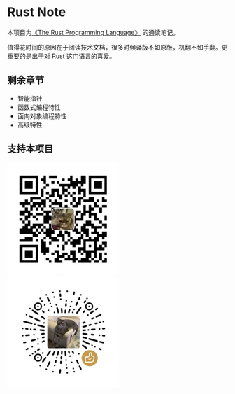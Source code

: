 # Rust Note

本项目为[《The Rust Programming Language》](https://doc.rust-lang.org/stable/book/) 的通读笔记。

值得花时间的原因在于阅读技术文档，很多时候译版不如原版，机翻不如手翻。更重要的是出于对 Rust 这门语言的喜爱。

## 剩余章节

- 智能指针
- 函数式编程特性
- 面向对象编程特性
- 高级特性

## 支持本项目

![alipay](https://raw.githubusercontent.com/neatfx/donation/master/alipay.jpeg)
![wechat-pay](https://raw.githubusercontent.com/neatfx/donation/master/wechat-pay.jpeg)
